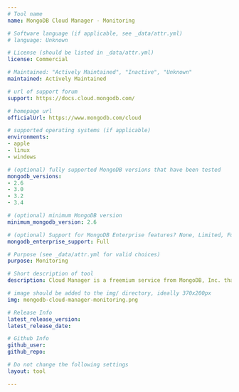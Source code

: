 ```yaml
---
# Tool name
name: MongoDB Cloud Manager - Monitoring

# Software language (if applicable, see _data/attr.yml)
# language: Unknown

# License (should be listed in _data/attr.yml)
license: Commercial

# Maintained: "Actively Maintained", "Inactive", "Unknown"
maintained: Actively Maintained

# url of support forum
support: https://docs.cloud.mongodb.com/

# homepage url
officialUrl: https://www.mongodb.com/cloud

# supported operating systems (if applicable)
environments:
- apple
- linux
- windows

# (optional) fully supported MongoDB versions that have been tested
mongodb_versions:
- 2.6
- 3.0
- 3.2
- 3.4

# (optional) minimum MongoDB version
minimum_mongodb_version: 2.6

# (optional) Support for MongoDB Enterprise features? None, Limited, Full
mongodb_enterprise_support: Full

# Purpose (see _data/attr.yml for valid choices)
purpose: Monitoring

# Short description of tool
description: Cloud Manager is a freemium service from MongoDB, Inc. that includes comprehensive features for managing, monitoring, and backing up MongoDB infrastructure.

# image should be added to the img/ directory, ideally 370x200px
img: mongodb-cloud-manager-monitoring.png

# Release Info
latest_release_version: 
latest_release_date: 

# Github Info
github_user: 
github_repo: 

# Do not change the following settings
layout: tool

---
```


